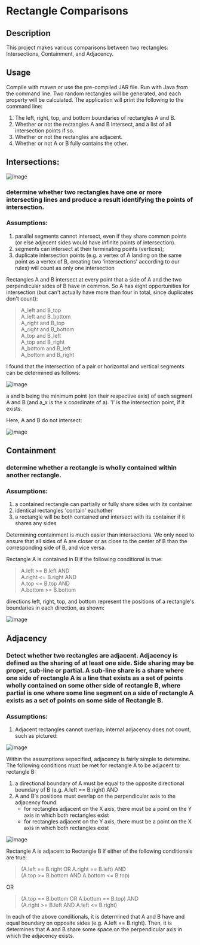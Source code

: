 # Rectangle Comparisons

## Description

This project makes various comparisons between two rectangles: Intersections, Containment, and Adjacency. 

## Usage

Compile with maven or use the pre-compiled JAR file. Run with Java from the command line. Two random rectangles will be generated, and each property will be calculated. 
The application will print the following to the command line:

1. The left, right, top, and bottom boundaries of rectangles A and B.
2. Whether or not the rectangles A and B intersect, and a list of all intersection points if so.
3. Whether or not the rectangles are adjacent.
4. Whether or not A or B fully contains the other.

## Intersections:

![image](https://user-images.githubusercontent.com/16928672/134570813-2f122251-bf4c-4ba7-be55-cbe61cb774f6.png)

### determine whether two rectangles have one or more intersecting lines and produce a result identifying the points of intersection.

### Assumptions:
1. parallel segments cannot intersect, even if they share common points (or else adjecent sides would have infinite points of intersection).
2. segments can intersect at their terminating points (vertices); 
3. duplicate intersection points (e.g. a vertex of A landing on the same point as a vertex of B, creating two 'intersections' according to our rules) will count as only one intersection

Rectangles A and B intersect at every point that a side of A and the two perpendicular sides of B have in common. So A has eight opportunities for intersection (but can't actually have more than four in total, since duplicates don't count):

>A_left and B_top  
>A_left and B_bottom  
>A_right and B_top  
>A_right and B_bottom  
>A_top and B_left  
>A_top and B_right  
>A_bottom and B_left  
>A_bottom and B_right

I found that the intersection of a pair or horizontal and vertical segments can be determined as follows:

![image](https://user-images.githubusercontent.com/16928672/134568217-3b16135b-def1-4491-a00d-37539f86558a.png)

a and b being the minimum point (on their respective axis) of each segment A and B (and a_x is the x coordinate of a). 'i' is the intersection point, if it exists.

Here, A and B do not intersect:

![image](https://user-images.githubusercontent.com/16928672/134568528-5791a4fd-fb13-4e33-b101-88ae422836fe.png)

## Containment

### determine whether a rectangle is wholly contained within another rectangle.

### Assumptions:
1. a contained rectangle can partially or fully share sides with its container
2. identical rectangles 'contain' eachother
3. a rectangle will be both contained and intersect with its container if it shares any sides 

Determining containment is much easier than intersections. We only need to ensure that all sides of A are closer or as close to the center of B than the corresponding side of B, and vice versa. 

Rectangle A is contained in B if the following conditional is true:

> A.left >= B.left AND  
> A.right <= B.right AND  
> A.top <= B.top AND  
> A.bottom >= B.bottom

directions left, right, top, and bottom represent the positions of a rectangle's boundaries in each direction, as shown:

![image](https://user-images.githubusercontent.com/16928672/134574042-f2d13ac1-2edc-47ba-aacd-57f4bee9912d.png)

## Adjacency

### Detect whether two rectangles are adjacent. Adjacency is defined as the sharing of at least one side. Side sharing may be proper, sub-line or partial. A sub-line share is a share where one side of rectangle A is a line that exists as a set of points wholly contained on some other side of rectangle B, where partial is one where some line segment on a side of rectangle A exists as a set of points on some side of Rectangle B.

### Assumptions:
1. Adjacent rectangles cannot overlap; internal adjacency does not count, such as pictured:

![image](https://user-images.githubusercontent.com/16928672/134574096-62e358d6-5258-4967-a375-33396116994d.png)

Within the assumptions sepecified, adjacency is fairly simple to determine. The following conditions must be met for rectangle A to be adjacent to rectangle B:

1. a directional boundary of A must be equal to the opposite directional boundary of B (e.g. A.left == B.right) AND
2. A and B's positions must overlap on the perpendicular axis to the adjacency found.
    - for rectangles adjacent on the X axis, there must be a point on the Y axis in which both rectangles exist
    - for rectangles adjacent on the Y axis, there must be a point on the X axis in which both rectangles exist

![image](https://user-images.githubusercontent.com/16928672/134585989-eeb70aef-8f40-4882-b0a5-68baa9c395ea.png)

Rectangle A is adjacent to Rectangle B if either of the following conditionals are true:

> (A.left == B.right OR  A.right == B.left) AND  
> (A.top >= B.bottom AND A.bottom <= B.top)

OR

> (A.top == B.bottom OR  A.bottom == B.top) AND  
> (A.right >= B.left AND A.left <= B.right)

In each of the above conditionals, it is determined that A and B have and equal boundary on opposite sides (e.g. A.left == B.right). Then, it is determines that A and B share some space on the perpendicular axis in which the adjacency exists.
